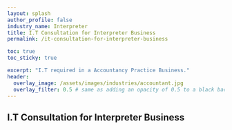```yaml
---
layout: splash 
author_profile: false 
industry_name: Interpreter
title: I.T Consultation for Interpreter Business
permalink: /it-consultation-for-interpreter-business

toc: true
toc_sticky: true

excerpt: "I.T required in a Accountancy Practice Business."
header:
  overlay_image: /assets/images/industries/accountant.jpg
  overlay_filter: 0.5 # same as adding an opacity of 0.5 to a black background
---
```


## I.T Consultation for Interpreter Business